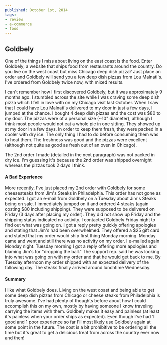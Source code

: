 ```yaml
---
published: October 1st, 2014
tags:
- review
- e-commerce
- food
---
```


## Goldbely

<!-- preview -->
One of the things I miss about living on the east coast is the food. Enter Goldbely; a website that ships food from restaurants around the country. Do you live on the west coast but miss Chicago deep dish pizza? Just place an order and Goldbely will send you a few deep dish pizzas from Lou Malnati's. I've ordered from Goldbely twice now, with mixed results.
<!-- /preview -->

I can't remember how I first discovered Goldbely, but it was approximately 9 months ago. I stumbled across the site while I was craving some deep dish pizza which I fell in love with on my Chicago visit last October. When I saw that I could have Lou Malnati's delivered to my door in just a few days, I jumped at the chance. I bought 4 deep dish pizzas and the cost was $80 to my door. The pizzas were of a personal size (~10" diameter), although I think most people would not eat a whole pie in one sitting. They showed up at my door in a few days. In order to keep them fresh, they were packed in a cooler with dry ice. The only thing I had to do before consuming them was to heat them. The freshness was good and the pizzas were excellent (although not quite as good as fresh out of an oven in Chicago).

The 2nd order I made (detailed in the next paragraph) was not packed in dry ice. I'm guessing it's because the 2nd order was shipped overnight whereas the pizzas took 2 days I think.

#### A Bad Experience
More recently, I've just placed my 2nd order with Goldbely for some cheesesteaks from Jim's Steaks in Philadelphia. This order has not gone as expected. I got an e-mail from Goldbely on a Tuesday about Jim's Steaks being on sale. I immediately jumped on it and ordered 4 steaks (again costing $80 including shipping). They were supposed to be delivered on Friday (3 days after placing my order). They did not show up Friday and the shipping status indicated no activity. I contacted Goldbely Friday night to find out what was going on. I got a reply pretty quickly offering apologies and stating that Jim's had been overwhelmed. They offered a $25 gift card and stated that my order would ship first thing Monday morning. Monday came and went and still there was no activity on my order. I e-mailed again Monday night. Tuesday morning I got a reply offering more apologies and blaming Jim's for "dropping the ball." The support rep. said he was looking into what was going on with my order and that he would get back to me. By Tuesday afternoon my order shipped with an expected delivery of the following day. The steaks finally arrived around lunchtime Wednesday.

#### Summary
I like what Goldbely does. Living on the west coast and being able to get some deep dish pizzas from Chicago or cheese steaks from Philadelphia is truly awesome. I've had plenty of thoughts before about how I could accomplish this on my own, mostly by having someone I know traveling carrying the items with them. Goldbely makes it easy and painless (at least it's painless when your order ships as expected). Even though I've had 1 good and 1 poor experience so far I'll most likely use Goldbely again at some point in the future. The cost is a bit prohibitive to be ordering all the time but it's great to get a delicious treat from across the country ever now and then!